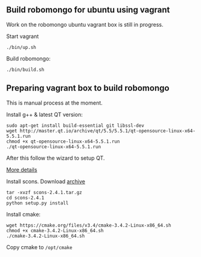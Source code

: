 ## Build robomongo for ubuntu using vagrant

Work on the robomongo ubuntu vagrant box is still in progress.

Start vagrant
```
./bin/up.sh
```
Build robomongo:
```
./bin/build.sh
```

## Preparing vagrant box to build robomongo

This is manual process at the moment.

Install g++ & latest QT version:
```
sudo apt-get install build-essential git libssl-dev
wget http://master.qt.io/archive/qt/5.5/5.5.1/qt-opensource-linux-x64-5.5.1.run
chmod +x qt-opensource-linux-x64-5.5.1.run
./qt-opensource-linux-x64-5.5.1.run
```
After this follow the wizard to setup QT.

[More details](https://wiki.qt.io/Install_Qt_5_on_Ubuntu)

Install scons. Download [archive](http://sourceforge.net/projects/scons/files/scons/2.4.1/scons-2.4.1.tar.gz/download?use_mirror=heanet)

```
tar -xvzf scons-2.4.1.tar.gz
cd scons-2.4.1
python setup.py install
```

Install cmake:
```
wget https://cmake.org/files/v3.4/cmake-3.4.2-Linux-x86_64.sh
chmod +x cmake-3.4.2-Linux-x86_64.sh
./cmake-3.4.2-Linux-x86_64.sh
```

Copy cmake to `/opt/cmake`
